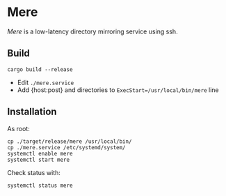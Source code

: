 # Mere

*Mere* is a low-latency directory mirroring service using ssh.

## Build

```
cargo build --release
```

* Edit `./mere.service`
* Add {host:post} and directories to `ExecStart=/usr/local/bin/mere` line

## Installation

As root:
```
cp ./target/release/mere /usr/local/bin/
cp ./mere.service /etc/systemd/system/
systemctl enable mere
systemctl start mere
```

Check status with:
```
systemctl status mere
```
